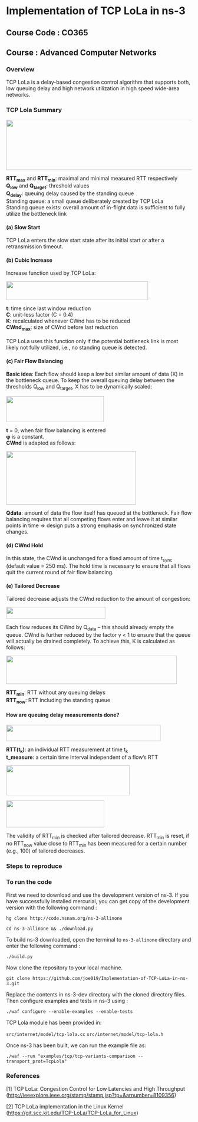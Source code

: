 # Implementation of TCP LoLa in ns-3

## Course Code : CO365
## Course : Advanced Computer Networks

### Overview
TCP LoLa is a delay-based congestion control algorithm that supports both, low queuing delay and high network utilization in high speed wide-area networks. 

### TCP Lola Summary 
<p align="left">
  <img width="552" height="136" src="https://github.com/joe019/Implementation-of-TCP-LoLa-in-ns-3/blob/master/Reference/Images/lola.png"><br>
  <a align="center">  </a>
</p>

<b>RTT<sub>max</sub></b> and <b>RTT<sub>min</sub></b>: maximal and minimal measured RTT respectively                                  
<b>Q<sub>low</sub></b> and <b>Q<sub>target</sub></b>: threshold values<br>
<b>Q<sub>delay</sub></b>: queuing delay caused by the standing queue<br>
Standing queue: a small queue deliberately created by TCP LoLa<br>
Standing queue exists: overall amount of in-flight data is sufficient to fully utilize the bottleneck link

#### (a) Slow Start
TCP LoLa enters the slow start state after its initial start or after a retransmission timeout.
#### (b) Cubic Increase
Increase function used by TCP LoLa:

<p align="left">
  <img width="385" height="51" src="https://github.com/joe019/Implementation-of-TCP-LoLa-in-ns-3/blob/master/Reference/Images/cubic_inc.png"><br>
  <a align="center">  </a>
</p>

<b>t</b>: time since last window reduction<br>
<b>C</b>: unit-less factor (C = 0.4)<br>
<b>K</b>: recalculated whenever CWnd has to be reduced<br>
<b>CWnd<sub>max</sub></b>: size of CWnd before last reduction<br><br>
TCP LoLa uses this function only if the potential bottleneck link is most likely not fully utilized, i.e., no standing queue is detected.

#### (c) Fair Flow Balancing

<b>Basic idea</b>: Each flow should keep a low but similar amount of data (X) in the bottleneck queue. 
To keep the overall queuing delay between the thresholds Q<sub>low</sub> and Q<sub>target</sub>, X has to be dynamically scaled:

<p align="left">
  <img width="265" height="70" src="https://github.com/joe019/Implementation-of-TCP-LoLa-in-ns-3/blob/master/Reference/Images/fairflowbal.png"><br>
  <a align="center">  </a>
</p>

<b>t</b> = 0, when fair flow balancing is entered<br> 
<b>φ</b> is a constant.<br>
<b>CWnd</b> is adapted as follows:<br>

<p align="left">
  <img width="352" height="145" src="https://github.com/joe019/Implementation-of-TCP-LoLa-in-ns-3/blob/master/Reference/Images/ffcond.png"><br>
  <a align="center">  </a>
</p>

<b>Qdata</b>: amount of data the flow itself has queued at the bottleneck.
Fair flow balancing requires that all competing flows enter and leave it at similar points in time => design puts a strong emphasis on synchronized state changes.

#### (d) CWnd Hold
In this state, the CWnd is unchanged for a fixed amount of time t<sub>sync</sub> (default value = 250 ms). The hold time is necessary to ensure that all flows quit the current round of fair flow balancing.

#### (e) Tailored Decrease
Tailored decrease adjusts the CWnd reduction to the amount of congestion:

<p align="left">
  <img width="269" height="32" src="https://github.com/joe019/Implementation-of-TCP-LoLa-in-ns-3/blob/master/Reference/Images/tail_dec.png"><br>
  <a align="center">  </a>
</p>

Each flow reduces its CWnd by Q<sub>data</sub> – this should already empty the queue. CWnd is further reduced by the factor γ < 1 to ensure that the queue will actually be drained completely.  To achieve this, K is calculated as follows:

<p align="left">
  <img width="463" height="77" src="https://github.com/joe019/Implementation-of-TCP-LoLa-in-ns-3/blob/master/Reference/Images/k_factor.png"><br>
  <a align="center">  </a>
</p>

<b>RTT<sub>min</sub></b>: RTT without any queuing delays<br>
<b>RTT<sub>now</sub></b>: RTT including the standing queue<br>

#### How are queuing delay measurements done?

<p align="left">
  <img width="419" height="44" src="https://github.com/joe019/Implementation-of-TCP-LoLa-in-ns-3/blob/master/Reference/Images/rttmeasure.png"><br>
  <a align="center">  </a>
</p>

<b>RTT(t<sub>k</sub>)</b>: an individual RTT measurement at time t<sub>k</sub> </br>
<b>t_measure</b>: a certain time interval independent of a flow’s RTT</br>

<p align="left">
  <img width="335" height="81" src="https://github.com/joe019/Implementation-of-TCP-LoLa-in-ns-3/blob/master/Reference/Images/rttmin_measure.png"><br>
  <a align="center">  </a>
</p>

<p align="left">
  <img width="266" height="73" src="https://github.com/joe019/Implementation-of-TCP-LoLa-in-ns-3/blob/master/Reference/Images/qdata.png"><br>
  <a align="center">  </a>
</p>

The validity of RTT<sub>min</sub> is checked after tailored decrease. RTT<sub>min</sub> is reset, if no  RTT<sub>now</sub> value close to RTT<sub>min</sub> has been measured for a certain number (e.g., 100) of tailored decreases.





### Steps to reproduce

### To run the code

First we need to download and use the development version of ns-3.
If you have successfully installed mercurial, you can get copy of the development version with the following command :

`hg clone http://code.nsnam.org/ns-3-allinone`

`cd ns-3-allinone && ./download.py`

To build ns-3 downloaded, open the terminal to `ns-3-allinone` directory and enter the following command :

`./build.py`

Now clone the repository to your local machine.

`git clone https://github.com/joe019/Implementation-of-TCP-LoLa-in-ns-3.git`

Replace the contents in ns-3-dev directory with the cloned directory files. Then configure examples and tests in ns-3 using :

`./waf configure --enable-examples --enable-tests`

TCP Lola module has been provided in:

`src/internet/model/tcp-lola.cc`
`src/internet/model/tcp-lola.h`

Once ns-3 has been built, we can run the example file as:

`./waf --run "examples/tcp/tcp-variants-comparison --transport_prot=TcpLola"`

### References

[1] TCP LoLa: Congestion Control for Low Latencies and High Throughput (http://ieeexplore.ieee.org/stamp/stamp.jsp?tp=&arnumber=8109356)

[2] TCP LoLa implementation in the Linux Kernel (https://git.scc.kit.edu/TCP-LoLa/TCP-LoLa_for_Linux)
